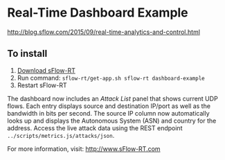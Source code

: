 # Real-Time Dashboard Example

http://blog.sflow.com/2015/09/real-time-analytics-and-control.html

## To install

1. [Download sFlow-RT](https://sflow-rt.com/download.php)
2. Run command: `sflow-rt/get-app.sh sflow-rt dashboard-example`
3. Restart sFlow-RT

The dashboard now includes an *Attack List* panel that shows current UDP
flows. Each entry displays source and destination IP/port as well as the
bandwidth in bits per second. The source IP column now automatically
looks up and displays the Autonomous System (ASN) and country for the
address. Access the live attack data using the REST endpoint
`../scripts/metrics.js/attacks/json`.

For more information, visit:
http://www.sFlow-RT.com
